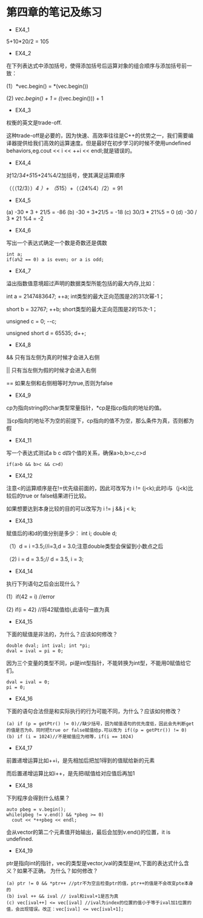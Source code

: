 # 第四章的笔记及练习

* EX4_1

5+10*20/2 = 105

* EX4_2

在下列表达式中添加括号，使得添加括号后运算对象的组合顺序与添加括号前一致：

(1）*vec.begin() = *(vec.begin())

(2) *vec.begin() + 1 = (*(vec.begin())) + 1

* EX4_3

权衡的英文是trade-off.

这种trade-off是必要的，因为快速、高效率往往是C++的优势之一，我们需要编译器提供给我们高效的运算速度。但是最好在初步学习的时候不使用undefined behaviors,eg.cout << i << ++i << endl;就是错误的。

* EX4_4

对12/3*4+5*15+24%4/2加括号，使其满足运算顺序

（（（12/3））*4 ）+ （5*15）+（（24%4）/2）= 91

* EX4_5

(a) -30 * 3 + 21/5 = -86
(b) -30 + 3*21/5 = -18
(c) 30/3 * 21%5 = 0
(d) -30 / 3 * 21 %4 = -2

* EX4_6

写出一个表达式确定一个数是奇数还是偶数

    int a;
    if(a%2 == 0) a is even; or a is odd;

* EX4_7

溢出指数值意境超过声明的数据类型所能包括的最大内存,比如：

int a = 2147483647; ++a; int类型的最大正向范围是2的31次幂-1；

short b = 32767; ++b; short类型的最大正向范围是2的15次-1；

unsigned c = 0; --c; 

unsigned short d = 65535; d++;

* EX4_8

&& 只有当左侧为真的时候才会进入右侧

|| 只有当左侧为假的时候才会进入右侧

== 如果左侧和右侧相等时为true,否则为false

* EX4_9

cp为指向string的char类型常量指针，*cp是指cp指向的地址的值。

当cp指向的地址不为空的前提下，cp指向的值不为空，那么条件为真，否则都为假

* EX4_11

写一个表达式测试a b c d四个值的关系，确保a>b,b>c,c>d

    if(a>b && b>c && c>d)
    
* EX4_12

注意<的运算顺序是在!=优先级前面的，因此可改写为 i != (j<k);此时i与（j<k)比较后的true or false结果进行比较。

如果想要达到本身比较的目的可以改写为 i != j && j < k;

* EX4_13

赋值后的i和d的值分别是多少：
int i; double d;

（1）d = i =3.5;//i=3,d = 3.0;注意double类型会保留到小数点之后

（2) i = d = 3.5;// d = 3.5, i = 3;

* EX4_14

执行下列语句之后会出现什么？

(1）if(42 = i) //error

(2) if(i = 42) //将42赋值给i,此语句一直为真

* EX4_15

下面的赋值是非法的，为什么？应该如何修改？

    double dval; int ival; int *pi;
    dval = ival = pi = 0;
因为三个变量的类型不同，pi是int型指针，不能转换为int型，不能用0赋值给它们。

    dval = ival = 0;
    pi = 0;
    
* EX4_16

下面的语句合法但是和实际执行的行为可能不同，为什么？应该如何修改？

    (a) if (p = getPtr() != 0)//缺少括号，因为赋值语句的优先度低，因此会先判断get的值是否为0，同时把true or false赋值给p.可以改为 if((p = getPtr()) != 0)
    (b) if (i = 1024)//不是赋值应为相等，if(i == 1024)
    
* EX4_17

前置递增运算比如++i，是先相加后把加1得到的值赋给新的元素

而后置递增运算比如i++，是先把i赋值给对应值后再加1

* EX4_18

下列程序会得到什么结果？

    auto pbeg = v.begin();
    while(pbeg != v.end() && *pbeg >= 0)
      cout << *++pbeg << endl;
会从vector的第二个元素值开始输出，最后会加到v.end()的位置，it is undefined.

* EX4_19

ptr是指向int的指针，vec的类型是vector<int>,ival的类型是int,下面的表达式什么含义？如果不正确， 为什么？如何修改？

    (a) ptr != 0 && *ptr++ //ptr不为空且检查ptr的值，ptr++的值是不会改变pte本身的
    (b) ival ++ && ival // ival和ival+1是否为真
    (c) vec[ival++] <= vec[ival] //ival为index的位置的值小于等于ival加1位置的值，会出现错误。改正：vec[ival] <= vec[ival+1];